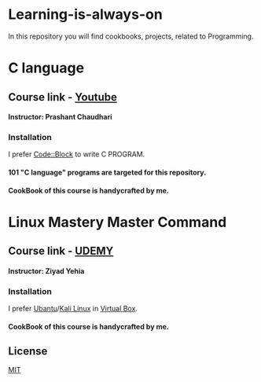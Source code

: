 # Learning-is-always-on 
In this repository you will find cookbooks, projects, related to Programming.

# C language
## Course link - [Youtube](https://youtu.be/vl794HKeXug)
#### Instructor: Prashant Chaudhari 
### Installation 
I prefer [Code::Block](http://www.codeblocks.org/) to write C PROGRAM.
#### 101 "C language" programs are targeted for this repository.
#### CookBook of this course is handycrafted by me.

# Linux Mastery Master Command
## Course link - [UDEMY](https://www.udemy.com/share/101WwqBUUecFZbRHo=/)
#### Instructor: Ziyad Yehia
### Installation
I prefer [Ubantu](https://ubuntu.com/download/desktop)/[Kali Linux](https://www.kali.org/downloads/) in [Virtual Box](https://www.virtualbox.org/wiki/Downloads).
#### CookBook of this course is handycrafted by me.

## License
[MIT](https://choosealicense.com/licenses/mit/)
